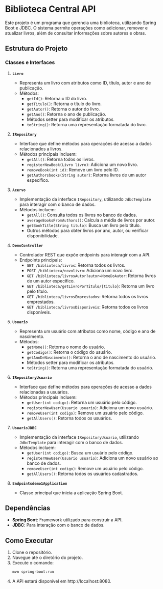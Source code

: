 # Biblioteca Central API

Este projeto é um programa que gerencia uma biblioteca, utilizando Spring Boot e JDBC. O sistema permite operações como adicionar, remover e atualizar livros, além de consultar informações sobre autores e obras.

## Estrutura do Projeto

### Classes e Interfaces

1. **`Livro`**
   - Representa um livro com atributos como ID, título, autor e ano de publicação.
   - Métodos:
     - `getId()`: Retorna o ID do livro.
     - `getTitulo()`: Retorna o título do livro.
     - `getAutor()`: Retorna o autor do livro.
     - `getAno()`: Retorna o ano de publicação.
     - Métodos setter para modificar os atributos.
     - `toString()`: Retorna uma representação formatada do livro.

2. **`IRepository`**
   - Interface que define métodos para operações de acesso a dados relacionados a livros.
   - Métodos principais incluem:
     - `getAll()`: Retorna todos os livros.
     - `registerNewBook(Livro livro)`: Adiciona um novo livro.
     - `removeBook(int id)`: Remove um livro pelo ID.
     - `getAuthorsbooks(String autor)`: Retorna livros de um autor específico.

3. **`Acervo`**
   - Implementação da interface `IRepository`, utilizando `JdbcTemplate` para interagir com o banco de dados.
   - Métodos incluem:
     - `getAll()`: Consulta todos os livros no banco de dados.
     - `averageBooksFromAuthors()`: Calcula a média de livros por autor.
     - `getBookTitle(String titulo)`: Busca um livro pelo título.
     - Outros métodos para obter livros por ano, autor, ou verificar disponibilidade.

4. **`DemoController`**
   - Controlador REST que expõe endpoints para interagir com a API.
   - Endpoints principais:
     - `GET /biblioteca/livros`: Retorna todos os livros.
     - `POST /biblioteca/novolivro`: Adiciona um novo livro.
     - `GET /biblioteca/livrosAutor?autor=NomeDoAutor`: Retorna livros de um autor específico.
     - `GET /biblioteca/getLivroPorTitulo/{titulo}`: Retorna um livro pelo título.
     - `GET /biblioteca/livrosEmprestados`: Retorna todos os livros emprestados.
     - `GET /biblioteca/livrosDisponiveis`: Retorna todos os livros disponíveis.

5. **`Usuario`**
   - Representa um usuário com atributos como nome, código e ano de nascimento.
   - Métodos:
     - `getNome()`: Retorna o nome do usuário.
     - `getCodigo()`: Retorna o código do usuário.
     - `getAnoDeNascimento()`: Retorna o ano de nascimento do usuário.
     - Métodos setter para modificar os atributos.
     - `toString()`: Retorna uma representação formatada do usuário.

6. **`IRepositoryUsuario`**
   - Interface que define métodos para operações de acesso a dados relacionadas a usuários.
   - Métodos principais incluem:
     - `getUser(int codigo)`: Retorna um usuário pelo código.
     - `registerNewUser(Usuario usuario)`: Adiciona um novo usuário.
     - `removeUser(int codigo)`: Remove um usuário pelo código.
     - `getAllUsers()`: Retorna todos os usuários.

7. **`UsuarioJDBC`**
   - Implementação da interface `IRepositoryUsuario`, utilizando `JdbcTemplate` para interagir com o banco de dados.
   - Métodos incluem:
     - `getUser(int codigo)`: Busca um usuário pelo código.
     - `registerNewUser(Usuario usuario)`: Adiciona um novo usuário ao banco de dados.
     - `removeUser(int codigo)`: Remove um usuário pelo código.
     - `getAllUsers()`: Retorna todos os usuários cadastrados.

8. **`Endpointsdemo1Application`**
   - Classe principal que inicia a aplicação Spring Boot.

## Dependências

- **Spring Boot**: Framework utilizado para construir a API.
- **JDBC**: Para interação com o banco de dados.

## Como Executar

1. Clone o repositório.
2. Navegue até o diretório do projeto.
3. Execute o comando:
   ```bash
   mvn spring-boot:run
4. A API estará disponível em http://localhost:8080.